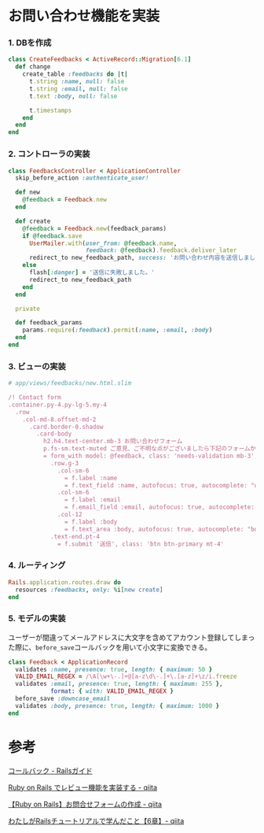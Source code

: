 # お問い合わせ機能を実装

### 1. DBを作成

```ruby
class CreateFeedbacks < ActiveRecord::Migration[6.1]
  def change
    create_table :feedbacks do |t|
      t.string :name, null: false
      t.string :email, null: false
      t.text :body, null: false

      t.timestamps
    end
  end
end
```

### 2. コントローラの実装

```ruby
class FeedbacksController < ApplicationController
  skip_before_action :authenticate_user!

  def new
    @feedback = Feedback.new
  end

  def create
    @feedback = Feedback.new(feedback_params)
    if @feedback.save
      UserMailer.with(user_from: @feedback.name,
                      feedback: @feedback).feedback.deliver_later
      redirect_to new_feedback_path, success: 'お問い合わせ内容を送信しました。'
    else
      flash[:danger] = '送信に失敗しました。'
      redirect_to new_feedback_path
    end
  end

  private

  def feedback_params
    params.require(:feedback).permit(:name, :email, :body)
  end
end
```

### 3. ビューの実装

```ruby
# app/views/feedbacks/new.html.slim

/! Contact form
.container.py-4.py-lg-5.my-4
  .row
    .col-md-8.offset-md-2
      .card.border-0.shadow
        .card-body
          h2.h4.text-center.mb-3 お問い合わせフォーム
          p.fs-sm.text-muted ご意見、ご不明な点がございましたら下記のフォームからご連絡ください。
          = form_with model: @feedback, class: 'needs-validation mb-3', local: true do |f|
            .row.g-3
              .col-sm-6
                = f.label :name
                = f.text_field :name, autofocus: true, autocomplete: "username", placeholder: "山田 太郎", class: "form-control rounded-start", required: ""
              .col-sm-6
                = f.label :email
                = f.email_field :email, autofocus: true, autocomplete: "email", placeholder: "taro_yamada@email.com", class: "form-control rounded-start", required: ""
              .col-12
                = f.label :body
                = f.text_area :body, autofocus: true, autocomplete: "body", placeholder: "お問い合わせ内容を入力してください。", class: "form-control rounded-start", required: "", rows: 6
            .text-end.pt-4
              = f.submit '送信', class: 'btn btn-primary mt-4'
```

### 4. ルーティング

```ruby
Rails.application.routes.draw do
  resources :feedbacks, only: %i[new create]
end
```

### 5. モデルの実装

ユーザーが間違ってメールアドレスに大文字を含めてアカウント登録してしまった際に、`before_save`コールバックを用いて小文字に変換できる。

```ruby
class Feedback < ApplicationRecord
  validates :name, presence: true, length: { maximum: 50 }
  VALID_EMAIL_REGEX = /\A[\w+\-.]+@[a-z\d\-.]+\.[a-z]+\z/i.freeze
  validates :email, presence: true, length: { maximum: 255 },
            format: { with: VALID_EMAIL_REGEX }
  before_save :downcase_email
  validates :body, presence: true, length: { maximum: 1000 }
end
```

# 参考

[コールバック - Railsガイド](https://railsguides.jp/active_record_callbacks.html#%E5%88%A9%E7%94%A8%E5%8F%AF%E8%83%BD%E3%81%AA%E3%82%B3%E3%83%BC%E3%83%AB%E3%83%90%E3%83%83%E3%82%AF)

[Ruby on Rails でレビュー機能を実装する - qiita](https://qiita.com/Jumpei_Sogawa/items/0a1bda821a88d45bcf12)

[【Ruby on Rails】お問合せフォームの作成 - qiita](https://qiita.com/japwork/items/145645e281b81d9bf92c)

[わたしがRailsチュートリアルで学んだこと【6章】- qiita](https://qiita.com/ShinKano/items/daeed93201701b35d7b0)